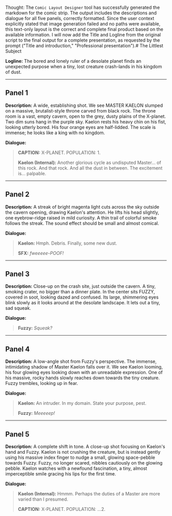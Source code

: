 
Thought: The `Comic Layout Designer` tool has successfully generated the markdown for the comic strip. The output includes the descriptions and dialogue for all five panels, correctly formatted. Since the user context explicitly stated that image generation failed and no paths were available, this text-only layout is the correct and complete final product based on the available information. I will now add the Title and Logline from the original script to the final output for a complete presentation, as requested by the prompt ("Title and introduction," "Professional presentation").# The Littlest Subject

**Logline:** The bored and lonely ruler of a desolate planet finds an unexpected purpose when a tiny, lost creature crash-lands in his kingdom of dust.

---

## Panel 1
**Description:** A wide, establishing shot. We see MASTER KAELON slumped on a massive, brutalist-style throne carved from black rock. The throne room is a vast, empty cavern, open to the grey, dusty plains of the X-planet. Two dim suns hang in the purple sky. Kaelon rests his heavy chin on his fist, looking utterly bored. His four orange eyes are half-lidded. The scale is immense; he looks like a king with no kingdom.

**Dialogue:**
> **CAPTION:** X-PLANET. POPULATION: 1.
>
> **Kaelon (Internal):** Another glorious cycle as undisputed Master... of this rock. And that rock. And all the dust in between. The excitement is... palpable.

---

## Panel 2
**Description:** A streak of bright magenta light cuts across the sky outside the cavern opening, drawing Kaelon's attention. He lifts his head slightly, one eyebrow-ridge raised in mild curiosity. A thin trail of colorful smoke follows the streak. The sound effect should be small and almost comical.

**Dialogue:**
> **Kaelon:** Hmph. Debris. Finally, some new dust.
>
> **SFX:** *fweeeee-POOF!*

---

## Panel 3
**Description:** Close-up on the crash site, just outside the cavern. A tiny, smoking crater, no bigger than a dinner plate. In the center sits FUZZY, covered in soot, looking dazed and confused. Its large, shimmering eyes blink slowly as it looks around at the desolate landscape. It lets out a tiny, sad squeak.

**Dialogue:**
> **Fuzzy:** *Squeak?*

---

## Panel 4
**Description:** A low-angle shot from Fuzzy's perspective. The immense, intimidating shadow of Master Kaelon falls over it. We see Kaelon looming, his four glowing eyes looking down with an unreadable expression. One of his massive, rocky hands slowly reaches down towards the tiny creature. Fuzzy trembles, looking up in fear.

**Dialogue:**
> **Kaelon:** An intruder. In my domain. State your purpose, pest.
>
> **Fuzzy:** *Meeeeep!*

---

## Panel 5
**Description:** A complete shift in tone. A close-up shot focusing on Kaelon's hand and Fuzzy. Kaelon is not crushing the creature, but is instead gently using his massive index finger to nudge a small, glowing space-pebble towards Fuzzy. Fuzzy, no longer scared, nibbles cautiously on the glowing pebble. Kaelon watches with a newfound fascination, a tiny, almost imperceptible smile gracing his lips for the first time.

**Dialogue:**
> **Kaelon (Internal):** Hmmm. Perhaps the duties of a Master are more varied than I presumed.
>
> **CAPTION:** X-PLANET. POPULATION: ...2.